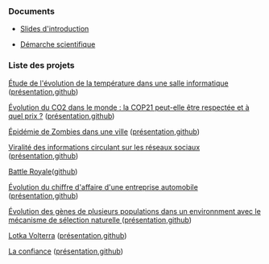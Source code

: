 ### Documents

- [Slides d'introduction](docs/slides-s1-dynamic-2019.pdf)

- [Démarche scientifique](docs/DemarcheScientifique.pdf)

### Liste des projets

[Étude de l'évolution de la température dans une salle informatique](https://are2019-mipia1a2.github.io/Temperature-salle-info/) ([présentation](docs/temp.pdf),[github](https://github.com/are2019-mipia1a2/Temperature-salle-info/))

[Évolution du CO2 dans le monde : la COP21 peut-elle être respectée et à quel prix ?](https://are2019-mipia1a2.github.io/Evolution-CO2/) ([présentation](docs/CO2.pdf),[github](https://github.com/are2019-mipia1a2/Evolution-CO2/))

[Épidémie de Zombies dans une ville](https://are2019-mipia1a2.github.io/EPIDEMIE-ZOMBIE/) ([présentation](docs/zombi.pdf),[github](https://github.com/are2019-mipia1a2/EPIDEMIE-ZOMBIE/))

[Viralité des informations circulant sur les réseaux sociaux](https://are2019-mipia1a2.github.io/ARE-Viralite/) ([présentation](docs/diffusionInfo.pdf),[github](https://github.com/are2019-mipia1a2/ARE-Viralite/))

[Battle Royale](https://are2019-mipia1a2.github.io/BATTLE-ROYALE/)([github](https://github.com/are2019-mipia1a2/BATTLE-ROYALE/))

[Évolution du chiffre d'affaire d'une entreprise automobile](https://are2019-mipia1a2.github.io/Evolution-du-chiffre-d-affaire-d-entreprises-automobiles-/) ([présentation](docs/caAuto.pdf),[github](https://github.com/are2019-mipia1a2/Evolution-du-chiffre-d-affaire-d-entreprises-automobiles-/))

[Évolution des gènes de plusieurs populations dans un environnment avec le mécanisme de sélection naturelle ](https://are2019-mipia1a2.github.io/SELECTION_NATURELLE/) ([présentation](docs/select.pdf),[github](https://github.com/are2019-mipia1a2/SELECTION_NATURELLE/))

[Lotka Volterra](https://are2019-mipia1a2.github.io/Lotka-Volterra/) ([présentation](docs/Lotka.pdf),[github](https://github.com/are2019-mipia1a2/Lotka-Volterra/))

[La confiance](https://are2019-mipia1a2.github.io/LA-CONFIANCE) ([présentation](docs/conf.pdf),[github](https://github.com/are2019-mipia1a2/la_confiance/))
